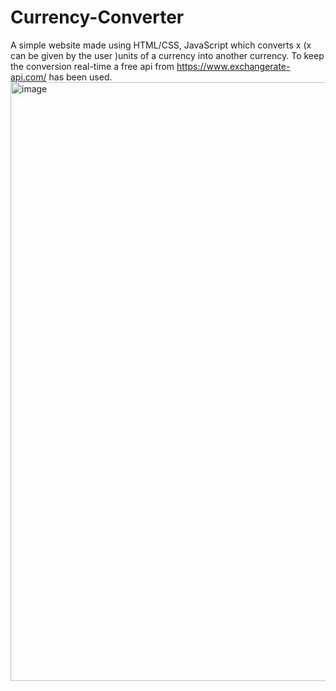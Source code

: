 # Currency-Converter
A simple website made using HTML/CSS, JavaScript which converts x (x can be given by the user )units of a currency into another currency. To keep the conversion real-time a free api from https://www.exchangerate-api.com/ has been used.
<img width="958" alt="image" src="https://github.com/poorviraddi03/Currency-Converter/assets/139233939/e90ded0d-22b4-4a4b-9b1c-3d722ff73c15">

